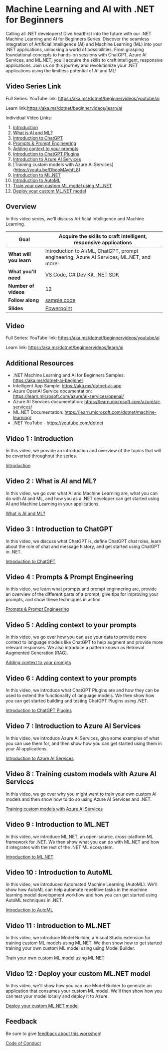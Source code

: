 # Machine Learning and AI with .NET for Beginners

Calling all .NET developers! Dive headfirst into the future with our .NET Machine Learning and AI for Beginners Series. Discover the seamless integration of Artificial Intelligence (AI) and Machine Learning (ML) into your .NET applications, unlocking a world of possibilities. From grasping foundational concepts to hands-on sessions with ChatGPT, Azure AI Services, and ML.NET, you'll acquire the skills to craft intelligent, responsive applications. Join us on this journey and revolutionize your .NET applications using the limitless potential of AI and ML!


## Video Series Link

Full Series:
YouTube link: https://aka.ms/dotnet/beginnervideos/youtube/ai 

Learn link:https://aka.ms/dotnet/beginnervideos/learn/ai

Individual Video Links:
1. [Introduction](https://youtu.be/vISLS8aY0RU)
1. [What is AI and ML?](https://youtu.be/Len8KRBFvGo)
1. [Introduction to ChatGPT](https://youtu.be/138LP5oztVg)
1. [Prompts & Prompt Engineering](https://youtu.be/0KuZJsm84-k)
1. [Adding context to your prompts](https://youtu.be/cNtBT2CsVIk)
1. [Introduction to ChatGPT Plugins](https://youtu.be/e3rO5W0q6q8)
1. [Introduction to Azure AI Services](https://youtu.be/YPwjd5oEZMc)
1. [Training custom models with Azure AI Services]
(https://youtu.be/DbooMAyhfL8)
1. [Introduction to ML.NET](https://youtu.be/wy4TyzGhXyw)
1. [Introduction to AutoML](https://youtu.be/Wmybg70CW9A)
1. [Train your own custom ML model using ML.NET](https://youtu.be/ji1hrvVfrhY)
1. [Deploy your custom ML.NET model](https://youtu.be/eaAIJQWp_FY)

## Overview

In this video series, we'll discuss Artificial Intelligence and Machine Learning.

| **Goal**              | Acquire the skills to craft intelligent, responsive applications                                    |
| ----------------------------- | --------------------------------------------------------------------- |
| **What will you learn**       | Introduction to AI/ML, ChatGPT, prompt engineering, Azure AI Services, ML.NET, and more!                                        |
| **What you'll need**          |[VS Code](code.visualstudio.com), [C# Dev Kit](https://marketplace.visualstudio.com/items?itemName=ms-dotnettools.csdevkit), [.NET SDK](https://dotnet.microsoft.com/en-us/download/visual-studio-sdks) |
| **Number of videos**                  | 12                                                                |
| **Follow along**                  |[sample code](sample-code)                                                                |
| **Slides** | [Powerpoint](slides.pptx) 
                         
## Video

Full Series:
YouTube link: https://aka.ms/dotnet/beginnervideos/youtube/ai 

Learn link: https://aka.ms/dotnet/beginnervideos/learn/ai

## Additional Resources

- .NET Machine Learning and AI for Beginners Samples: https://aka.ms/dotnet-ai-beginner
- Intelligent App Sample: https://aka.ms/dotnet-ai-app
- Azure OpenAI Service documentation: https://learn.microsoft.com/azure/ai-services/openai/
- Azure AI Services documentation: https://learn.microsoft.com/azure/ai-services/
- ML.NET Documentation: https://learn.microsoft.com/dotnet/machine-learning/
- .NET YouTube - https://youtube.com/dotnet

## Video 1 : Introduction

In this video, we provide an introduction and overview of the topics that will be coverted throughout the series.

[Introduction](https://youtu.be/vISLS8aY0RU)

## Video 2 : What is AI and ML?

In this video, we go over what AI and Machine Learning are, what you can do with AI and ML, and how you as a .NET developer can get started using AI and Machine Learning in your applications.

[What is AI and ML?](https://youtu.be/Len8KRBFvGo)

## Video 3 : Introduction to ChatGPT

In this video, we discuss what ChatGPT is, define ChatGPT chat roles, learn about the role of chat and message history, and get started using ChatGPT in .NET.

[Introduction to ChatGPT](https://youtu.be/138LP5oztVg)

## Video 4 : Prompts & Prompt Engineering

In this video, we learn what prompts and prompt enginnering are, provide an overview of the different parts of a prompt, give tips for improving your prompts, and show these techniques in action.

[Prompts & Prompt Engineering](https://youtu.be/0KuZJsm84-k)


## Video 5 : Adding context to your prompts

In this video, we go over how you can use your data to provide more context to language models like ChatGPT to help augment and provide more relevant responses. We also introduce a pattern known as Retrieval Augmented Generation (RAG).

[Adding context to your prompts](https://youtu.be/cNtBT2CsVIk)

## Video 6 : Adding context to your prompts

In this video, we introduce what ChatGPT Plugins are and how they can be used to extend the functionality of language models. We then show how you can get started building and testing ChatGPT Plugins using .NET.

[Introduction to ChatGPT Plugins](https://youtu.be/e3rO5W0q6q8)

## Video 7 : Introduction to Azure AI Services

In this video, we introduce Azure AI Services, give some examples of what you can use them for, and then show how you can get started using them in your AI applications.

[Introduction to Azure AI Services](https://youtu.be/YPwjd5oEZMc)

## Video 8 : Training custom models with Azure AI Services

In this video, we go over why you might want to train your own custom AI models and then show how to do so using Azure AI Services and .NET.

[Training custom models with Azure AI Services](https://youtu.be/DbooMAyhfL8)

## Video 9 : Introduction to ML.NET

In this video, we introduce ML.NET, an open-source, cross-platform ML framework for .NET. We then show what you can do with ML.NET and how it integrates with the rest of the .NET ML ecosystem.

[Introduction to ML.NET](https://youtu.be/wy4TyzGhXyw)

## Video 10 : Introduction to AutoML

In this video, we introduced Automated Machine Learning (AutoML). We'll show how AutoML can help automate repetitive tasks in the machine learning model development workflow and how you can get started using AutoML techniques in .NET.

[Introduction to AutoML](https://youtu.be/Wmybg70CW9A)

## Video 11 : Introduction to ML.NET

In this video, we introduce Model Builder, a Visual Studio extension for training custom ML models using ML.NET. We then show how to get started training your own custom ML model using using Model Builder.

[Train your own custom ML model using ML.NET](https://youtu.be/ji1hrvVfrhY)

## Video 12 : Deploy your custom ML.NET model

In this video, we'll show how you can use Model Builder to generate an application that consumes your custom ML model. We'll then show how you can test your model locally and deploy it to Azure.

[Deploy your custom ML.NET model](https://youtu.be/eaAIJQWp_FY)

## Feedback

Be sure to give [feedback about this workshop](https://aka.ms/dotnet/beginnervideos/feedback)!

[Code of Conduct](../CODE_OF_CONDUCT.md)

